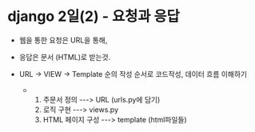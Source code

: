# django 2일(2) - 요청과 응답

- 웹을 통한 요청은 URL을 통해,
- 응답은 문서 (HTML)로 받는것.



- URL -> VIEW -> Template 순의 작성 순서로 코드작성, 데이터 흐름 이해하기
  - 1. 주문서 정의 ---> URL (urls.py에 담기)
    2. 로직 구현 ---> views.py
    3. HTML 페이지 구성 ---> template (html파일들)
